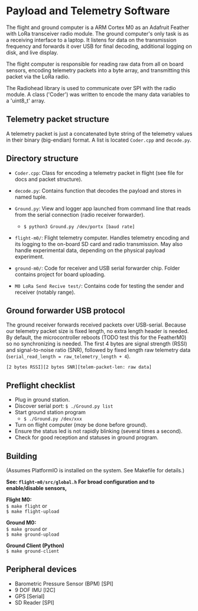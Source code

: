 
# Payload and Telemetry Software

The flight and ground computer is a ARM Cortex M0 as an Adafruit Feather with LoRa transceiver radio module. The ground computer's only task is as a receiving interface to a laptop. It listens for data on the transmission frequency and forwards it over USB for final decoding, additional logging on disk, and live display.

The flight computer is responsible for reading raw data from all on board sensors, encoding telemetry packets  into a byte array, and transmitting this packet via the LoRa radio.

The Radiohead library is used to communicate over SPI with the radio module. A class ('Coder') was written to encode the many data variables to a 'uint8_t' array.

## Telemetry packet structure
A telemetry packet is just a concatenated byte string of the telemetry values in their binary (big-endian) format.
A list is located `Coder.cpp` and `decode.py`.

## Directory structure

- `Coder.cpp`: Class for encoding a telemetry packet in flight (see file for docs and packet structure).
- `decode.py`: Contains function that decodes the payload and stores in named tuple.
- `Ground.py`: View and logger app launched from command line that reads from the serial connection (radio receiver forwarder).
	- `$ python3 Ground.py /dev/portx [baud rate]`

- `flight-m0/`: Flight telemetry computer. Handles telemetry encoding and its logging to the on-board SD card and radio transmission. May also handle experimental data, depending on the physical payload experiment.
- `ground-m0/`: Code for receiver and USB serial forwarder chip. Folder contains project for board uploading.
- `M0 LoRa Send Recive test/`: Contains code for testing the sender and receiver (notably range).

## Ground forwarder USB protocol
The ground receiver forwards received packets over USB-serial. Because our telemetry packet size is fixed length, no extra length header is needed. By default, the microcontroller reboots (TODO test this for the FeatherM0) so no synchronizing is needed. The first 4 bytes are signal strength (RSSI) and signal-to-noise ratio (SNR), followed by fixed length raw telemetry data (`serial_read_length = raw_telemetry_length + 4`).

`[2 bytes RSSI][2 bytes SNR][telem-packet-len: raw data]`

## Preflight checklist
- Plug in ground station.
- Discover serial port: `$ ./Ground.py list`
- Start ground station program
	- `$ ./Ground.py /dev/xxx`
- Turn on flight computer (_may_ be done before ground).
- Ensure the status led is not rapidly blinking (several times a second).
- Check for good reception and statuses in ground program.

## Building
(Assumes PlatformIO is installed on the system. See Makefile for details.)

**See: `flight-m0/src/global.h` For broad configuration and to enable/disable sensors,**

**Flight M0:**  
`$ make flight` or  
`$ make flight-upload`

**Ground M0:**  
`$ make ground` or  
`$ make ground-upload`

**Ground Client (Python)**  
`$ make ground-client`

## Peripheral devices
- Barometric Pressure Sensor (BPM)  [SPI]
- 9 DOF IMU  [I2C]
- GPS  [Serial]
- SD Reader [SPI]
